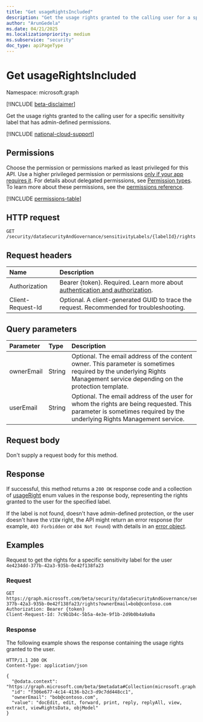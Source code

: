 ```yaml
---
title: "Get usageRightsIncluded"
description: "Get the usage rights granted to the calling user for a specific sensitivity label that has admin-defined permissions."
author: "ArunGedela"
ms.date: 04/21/2025
ms.localizationpriority: medium
ms.subservice: "security"
doc_type: apiPageType
---
```


# Get usageRightsIncluded

Namespace: microsoft.graph

[!INCLUDE [beta-disclaimer](../../includes/beta-disclaimer.md)]

Get the usage rights granted to the calling user for a specific sensitivity label that has admin-defined permissions.

[!INCLUDE [national-cloud-support](../../includes/global-only.md)]

## Permissions

Choose the permission or permissions marked as least privileged for this API. Use a higher privileged permission or permissions [only if your app requires it](/graph/permissions-overview#best-practices-for-using-microsoft-graph-permissions). For details about delegated permissions, see [Permission types](/graph/permissions-overview#permission-types). To learn more about these permissions, see the [permissions reference](/graph/permissions-reference).

<!-- {
  "blockType": "permissions",
  "name": "purviewecosystem-sensitivitylabels-getrightsforlabelid-permissions"
} -->
[!INCLUDE [permissions-table](../includes/permissions/usagerightsincluded-get-permissions.md)]

## HTTP request

```http
GET /security/dataSecurityAndGovernance/sensitivityLabels/{labelId}/rights
```

## Request headers

| Name                | Description                                                                                                                                 |
| :------------------ | :------------------------------------------------------------------------------------------------------------------------------------------ |
| Authorization       | Bearer {token}. Required. Learn more about [authentication and authorization](/graph/auth/auth-concepts). |
| Client-Request-Id   | Optional. A client-generated GUID to trace the request. Recommended for troubleshooting.                                                  |

## Query parameters

| Parameter  | Type   | Description                                                                                                                                                               |
| :--------- | :----- | :------------------------------------------------------------------------------------------------------------------------------------------------------------------------ |
| ownerEmail | String | Optional. The email address of the content owner. This parameter is sometimes required by the underlying Rights Management service depending on the protection template. |
| userEmail  | String | Optional. The email address of the user for whom the rights are being requested. This parameter is sometimes required by the underlying Rights Management service.          |

## Request body

Don't supply a request body for this method.

## Response

If successful, this method returns a `200 OK` response code and a collection of [usageRight](../resources/usagerights.md) enum values in the response body, representing the rights granted to the user for the specified label.

If the label is not found, doesn't have admin-defined protection, or the user doesn't have the `VIEW` right, the API might return an error response (for example, `403 Forbidden` or `404 Not Found`) with details in an [error object](/graph/errors).

## Examples

Request to get the rights for a specific sensitivity label for the user `4e4234dd-377b-42a3-935b-0e42f138fa23`

### Request

<!-- {
  "blockType": "request",
  "name": "get_rights_for_sensitivitylabel",
  "sampleKeys": ["4e4234dd-377b-42a3-935b-0e42f138fa23"]
} -->
```http
GET https://graph.microsoft.com/beta/security/dataSecurityAndGovernance/sensitivityLabels/4e4234dd-377b-42a3-935b-0e42f138fa23/rights?ownerEmail=bob@contoso.com
Authorization: Bearer {token}
Client-Request-Id: 7c9b1b4c-5b5a-4e3e-9f1b-2d9b0b4a9a0a
```

### Response

The following example shows the response containing the usage rights granted to the user.

<!-- {
  "blockType": "response",
  "truncated": true,
  "@odata.type": "Collection(microsoft.graph.usageRight)"
} -->
```http
HTTP/1.1 200 OK
Content-Type: application/json

{
  "@odata.context": "https://graph.microsoft.com/beta/$metadata#Collection(microsoft.graph.usageRight)",
  "id": "f306e677-4c14-4136-b2c3-d9c7dd448cc1",
  "ownerEmail": "bob@contoso.com",
  "value": "docEdit, edit, forward, print, reply, replyAll, view, extract, viewRightsData, objModel"
}
```
